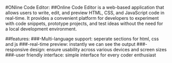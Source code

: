 #ONline Code Editor:
##Online Code Editor is a web-based application that allows users to write, edit, and preview HTML, CSS, and JavaScript code in real-time. It provides a convenient platform for developers to experiment with code snippets, prototype projects, and test ideas without the need for a local development environment.

##features:
###-Multi-language support: seperate sections for html, css and js
###-real-time preview: instantly we can see the output
###-responsive design: ensure usability across various devices and screen sizes
###-user friendly interface: simple interface for every coder enthusiast

